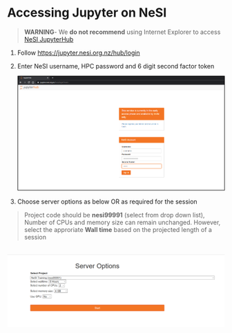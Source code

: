 # Accessing Jupyter on NeSI

> **WARNING**- We **do not recommend** using Internet Explorer to access [NeSI JupyterHub](https://jupyter.nesi.org.nz/hub/login)

1. Follow https://jupyter.nesi.org.nz/hub/login
2. <p>Enter NeSI username, HPC password and 6 digit second factor token<br><p align="center"><img src="imgs/Login_jupyterhubNeSI.png" alt="drawing" width="700"/></p></p>
3. <p>Choose server options as below OR as required for the session
>Project code should be **nesi99991** (select from drop down list), Number of CPUs and memory size can remain unchanged. However, select the approriate **Wall time** based on the projected length of a session

<p align="center"><br><img src="imgs/select_project_code.png" alt="drawing" width="700"/></p></p>